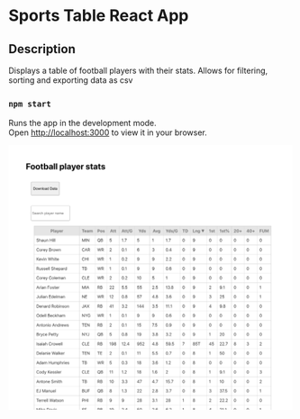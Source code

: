 # Sports Table React App

## Description

Displays a table of football players with their stats. Allows for filtering, sorting and exporting data as csv

### `npm start`

Runs the app in the development mode.\
Open [http://localhost:3000](http://localhost:3000) to view it in your browser.


![screenshot](./app-screenshot.png)
